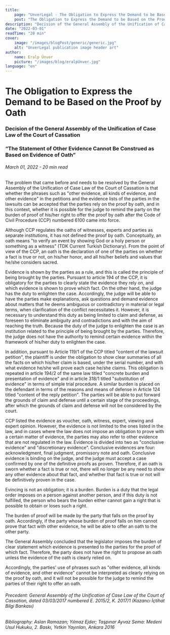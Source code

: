 ```yaml
---
title:
    page: "UnverLegal - The Obligation to Express the Demand to be Based on the Proof by Oath"
    post: "The Obligation to Express the Demand to be Based on the Proof by Oath"
description: "Decision of the General Assembly of the Unification of Case Law of the Court of Cassation"
date: "2022-03-01"
readTime: "20 min"
cover:
    image: "/images/blogPost/generic/generic.jpg"
    alt: "UnverLegal publication image header art"
author:
    name: Eralp Ünver
    picture: "/images/blog/eralpUnver.jpg"
language: "en"
---
```


# The Obligation to Express the Demand to be Based on the Proof by Oath

### Decision of the General Assembly of the Unification of Case Law of the Court of Cassation

### “The Statement of Other Evidence Cannot Be Construed as Based on Evidence of Oath”

###### March 01, 2022 - 20 min read

The problem that came before and needs to be resolved by the General Assembly of the Unification of Case Law of the Court of Cassation is that whether the phrases such as "other evidence, all kinds of evidence, and other evidence" in the petitions and the evidence lists of the parties in the lawsuits can be accepted that the parties rely on the proof by oath, and in this context, whether it is possible for the judge to remind the party on the burden of proof of his/her right to offer the proof by oath after the Code of Civil Procedure (CCP) numbered 6100 came into force.

Although CCP regulates the oaths of witnesses, experts and parties as separate institutions, it has not defined the proof by oath. Conceptually, an oath means "to verify an event by showing God or a holy person or something as a witness" (TDK Current Turkish Dictionary). From the point of view of the CCP, an oath is the declaration of one of the parties on whether a fact is true or not, on his/her honor, and all his/her beliefs and values that he/she considers sacred.

Evidence is shown by the parties as a rule, and this is called the principle of being brought by the parties. Pursuant to article 194 of the CCP, it is obligatory for the parties to clearly state the evidence they rely on, and which evidence is shown to prove which fact. On the other hand, the judge has the duty to enlighten the case. Accordingly, the judge will be able to have the parties make explanations, ask questions and demand evidence about matters that he deems ambiguous or contradictory in material or legal terms, when clarification of the conflict necessitates it. However, it is necessary to understand this duty as being limited to claim and defense, as foreseen to eliminate ambiguity and contradictions and with the aim of reaching the truth. Because the duty of the judge to enlighten the case is an institution related to the principle of being brought by the parties. Therefore, the judge does not have the authority to remind certain evidence within the framework of his/her duty to enlighten the case. 

In addition, pursuant to Article 119/1 of the CCP titled "content of the lawsuit petition", the plaintiff is under the obligation to show clear summaries of all the facts on which his/her claim is based, under the serial number, and with what evidence he/she will prove each case he/she claims. This obligation is repeated in article 194/2 of the same law titled "concrete burden and presentation of evidence" and in article 318/1 titled "substitution of evidence" in terms of simple trial procedure. A similar burden is placed on the defendant in terms of the reasons and means of defense in Article 124 titled "content of the reply petition". The parties will be able to put forward the grounds of claim and defense until a certain stage of the proceedings, after which the grounds of claim and defense will not be considered by the court.

CCP listed the evidence as voucher, oath, witness, expert, viewing and expert opinion. However, the evidence is not limited to the ones listed in the law, and in cases where the law does not impose an obligation to prove with a certain matter of evidence, the parties may also refer to other evidence that are not regulated in the law. Evidence is divided into two as "conclusive evidence" and "discretionary evidence". Conclusive evidences are four: acknowledgment, final judgment, promissory note and oath. Conclusive evidence is binding on the judge, and the judge must accept a case confirmed by one of the definitive proofs as proven. Therefore, if an oath is sworn whether a fact is true or not, there will no longer be any need to show any other evidence about that fact, and whether that fact is true or not will be definitively proven in the case. 

Evincing is not an obligation; it is a burden. Burden is a duty that the legal order imposes on a person against another person, and if this duty is not fulfilled, the person who bears the burden either cannot gain a right that is possible to obtain or loses such a right. 

The burden of proof will be made by the party that falls on the proof by oath. Accordingly, if the party whose burden of proof falls on him cannot prove that fact with other evidence, he will be able to offer an oath to the other party.

The General Assembly concluded that the legislator imposes the burden of clear statement which evidence is presented to the parties for the proof of which fact. Therefore, the party does not have the right to propose an oath unless the evidence of the oath is clearly relied on.

Accordingly, the parties' use of phrases such as "other evidence, all kinds of evidence, and other evidence" cannot be interpreted as clearly relying on the proof by oath, and it will not be possible for the judge to remind the parties of their right to offer an oath.

###### Precedent: General Assembly of the Unification of Case Law of the Court of Cassation, dated 03/03/2017 numbered E. 2015/2, K. 2017/1 (Kazancı İçtihat Bilgi Bankası)

###### Bibliography: Aslan Ramazan; Yılmaz Ejder; Taşpınar Ayvaz Sema: Medeni Usul Hukuku, 2. Baskı, Yetkin Yayınları, Ankara 2016